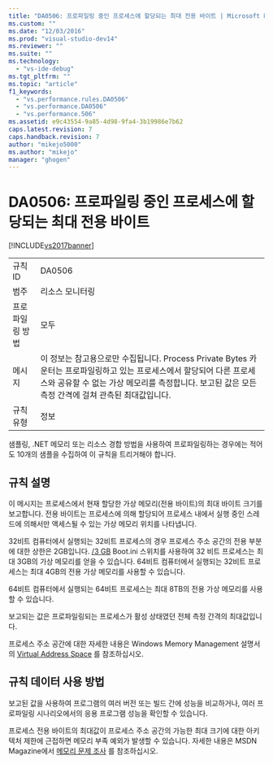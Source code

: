 ```yaml
---
title: "DA0506: 프로파일링 중인 프로세스에 할당되는 최대 전용 바이트 | Microsoft Docs"
ms.custom: ""
ms.date: "12/03/2016"
ms.prod: "visual-studio-dev14"
ms.reviewer: ""
ms.suite: ""
ms.technology: 
  - "vs-ide-debug"
ms.tgt_pltfrm: ""
ms.topic: "article"
f1_keywords: 
  - "vs.performance.rules.DA0506"
  - "vs.performance.DA0506"
  - "vs.performance.506"
ms.assetid: e9c43554-9a85-4d98-9fa4-3b19986e7b62
caps.latest.revision: 7
caps.handback.revision: 7
author: "mikejo5000"
ms.author: "mikejo"
manager: "ghogen"
---
```

# DA0506: 프로파일링 중인 프로세스에 할당되는 최대 전용 바이트
[!INCLUDE[vs2017banner](../code-quality/includes/vs2017banner.md)]

|||  
|-|-|  
|규칙 ID|DA0506|  
|범주|리소스 모니터링|  
|프로파일링 방법|모두|  
|메시지|이 정보는 참고용으로만 수집됩니다.  Process Private Bytes 카운터는 프로파일링하고 있는 프로세스에서 할당되어 다른 프로세스와 공유할 수 없는 가상 메모리를 측정합니다.  보고된 값은 모든 측정 간격에 걸쳐 관측된 최대값입니다.|  
|규칙 유형|정보|  
  
 샘플링, .NET 메모리 또는 리소스 경합 방법을 사용하여 프로파일링하는 경우에는 적어도 10개의 샘플을 수집하여 이 규칙을 트리거해야 합니다.  
  
## 규칙 설명  
 이 메시지는 프로세스에서 현재 할당한 가상 메모리\(전용 바이트\)의 최대 바이트 크기를 보고합니다.  전용 바이트는 프로세스에 의해 할당되어 프로세스 내에서 실행 중인 스레드에 의해서만 액세스될 수 있는 가상 메모리 위치를 나타냅니다.  
  
 32비트 컴퓨터에서 실행되는 32비트 프로세스의 경우 프로세스 주소 공간의 전용 부분에 대한 상한은 2GB입니다.  [\/3 GB](http://go.microsoft.com/fwlink/?LinkId=177831) Boot.ini 스위치를 사용하여 32 비트 프로세스는 최대 3GB의 가상 메모리를 얻을 수 있습니다.  64비트 컴퓨터에서 실행되는 32비트 프로세스는 최대 4GB의 전용 가상 메모리를 사용할 수 있습니다.  
  
 64비트 컴퓨터에서 실행되는 64비트 프로세스는 최대 8TB의 전용 가상 메모리를 사용할 수 있습니다.  
  
 보고되는 값은 프로파일링되는 프로세스가 활성 상태였던 전체 측정 간격의 최대값입니다.  
  
 프로세스 주소 공간에 대한 자세한 내용은 Windows Memory Management 설명서의 [Virtual Address Space](http://go.microsoft.com/fwlink/?LinkId=177832) 를 참조하십시오.  
  
## 규칙 데이터 사용 방법  
 보고된 값을 사용하여 프로그램의 여러 버전 또는 빌드 간에 성능을 비교하거나, 여러 프로파일링 시나리오에서의 응용 프로그램 성능을 확인할 수 있습니다.  
  
 프로세스 전용 바이트의 최대값이 프로세스 주소 공간의 가능한 최대 크기에 대한 아키텍처 제한에 근접하면 메모리 부족 예외가 발생할 수 있습니다.  자세한 내용은 MSDN Magazine에서 [메모리 문제 조사](http://go.microsoft.com/fwlink/?LinkID=177833) 를 참조하십시오.